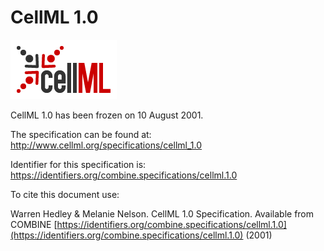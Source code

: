 # CellML 1.0
![CellML logo](./files/cellml-logo.png) 

CellML 1.0 has been frozen on 10 August 2001.

The specification can be found at: http://www.cellml.org/specifications/cellml_1.0

Identifier for this specification is: https://identifiers.org/combine.specifications/cellml.1.0

To cite this document use:

Warren Hedley & Melanie Nelson. CellML 1.0 Specification. Available from COMBINE [https://identifiers.org/combine.specifications/cellml.1.0](https://identifiers.org/combine.specifications/cellml.1.0) (2001)